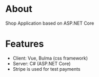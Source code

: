 # About
Shop Application based on ASP.NET Core
# Features
- Client: Vue, Bulma (css framework)
- Server: C# (ASP.NET Core)
- Stripe is used for test payments
